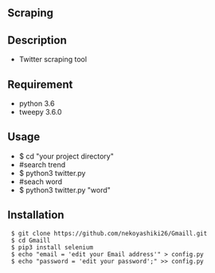## Scraping

## Description
- Twitter scraping tool

## Requirement
- python 3.6
- tweepy 3.6.0

## Usage
- $ cd "your project directory"
- #search trend
- $ python3 twitter.py
- #seach word
- $ python3 twitter.py "word"

## Installation 
``` shll
 $ git clone https://github.com/nekoyashiki26/Gmaill.git
 $ cd Gmaill
 $ pip3 install selenium
 $ echo "email = 'edit your Email address'" > config.py
 $ echo "password = 'edit your password';" >> config.py
 ```
 
